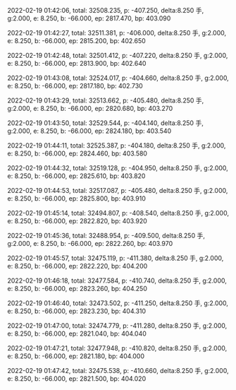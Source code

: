 2022-02-19 01:42:06, total: 32508.235, p: -407.250, delta:8.250 手, g:2.000, e: 8.250, b: -66.000, ep: 2817.470, bp: 403.090

2022-02-19 01:42:27, total: 32511.381, p: -406.000, delta:8.250 手, g:2.000, e: 8.250, b: -66.000, ep: 2815.200, bp: 402.650

2022-02-19 01:42:48, total: 32501.412, p: -407.220, delta:8.250 手, g:2.000, e: 8.250, b: -66.000, ep: 2813.900, bp: 402.640

2022-02-19 01:43:08, total: 32524.017, p: -404.660, delta:8.250 手, g:2.000, e: 8.250, b: -66.000, ep: 2817.180, bp: 402.730

2022-02-19 01:43:29, total: 32513.662, p: -405.480, delta:8.250 手, g:2.000, e: 8.250, b: -66.000, ep: 2820.680, bp: 403.270

2022-02-19 01:43:50, total: 32529.544, p: -404.140, delta:8.250 手, g:2.000, e: 8.250, b: -66.000, ep: 2824.180, bp: 403.540

2022-02-19 01:44:11, total: 32525.387, p: -404.180, delta:8.250 手, g:2.000, e: 8.250, b: -66.000, ep: 2824.460, bp: 403.580

2022-02-19 01:44:32, total: 32519.128, p: -404.950, delta:8.250 手, g:2.000, e: 8.250, b: -66.000, ep: 2825.610, bp: 403.820

2022-02-19 01:44:53, total: 32517.087, p: -405.480, delta:8.250 手, g:2.000, e: 8.250, b: -66.000, ep: 2825.800, bp: 403.910

2022-02-19 01:45:14, total: 32494.807, p: -408.540, delta:8.250 手, g:2.000, e: 8.250, b: -66.000, ep: 2822.820, bp: 403.920

2022-02-19 01:45:36, total: 32488.954, p: -409.500, delta:8.250 手, g:2.000, e: 8.250, b: -66.000, ep: 2822.260, bp: 403.970

2022-02-19 01:45:57, total: 32475.119, p: -411.380, delta:8.250 手, g:2.000, e: 8.250, b: -66.000, ep: 2822.220, bp: 404.200

2022-02-19 01:46:18, total: 32477.584, p: -410.740, delta:8.250 手, g:2.000, e: 8.250, b: -66.000, ep: 2823.260, bp: 404.250

2022-02-19 01:46:40, total: 32473.502, p: -411.250, delta:8.250 手, g:2.000, e: 8.250, b: -66.000, ep: 2823.230, bp: 404.310

2022-02-19 01:47:00, total: 32474.779, p: -411.280, delta:8.250 手, g:2.000, e: 8.250, b: -66.000, ep: 2821.040, bp: 404.040

2022-02-19 01:47:21, total: 32477.948, p: -410.820, delta:8.250 手, g:2.000, e: 8.250, b: -66.000, ep: 2821.180, bp: 404.000

2022-02-19 01:47:42, total: 32475.538, p: -410.660, delta:8.250 手, g:2.000, e: 8.250, b: -66.000, ep: 2821.500, bp: 404.020